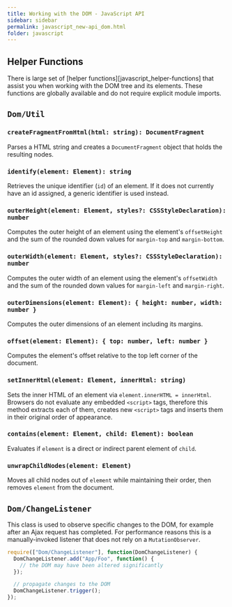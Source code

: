 ```yaml
---
title: Working with the DOM - JavaScript API
sidebar: sidebar
permalink: javascript_new-api_dom.html
folder: javascript
---
```


## Helper Functions

There is large set of [helper functions][javascript_helper-functions] that assist
you when working with the DOM tree and its elements. These functions are globally
available and do not require explicit module imports.

## `Dom/Util`

### `createFragmentFromHtml(html: string): DocumentFragment`

Parses a HTML string and creates a `DocumentFragment` object that holds the
resulting nodes.

### `identify(element: Element): string`

Retrieves the unique identifier (`id`) of an element. If it does not currently
have an id assigned, a generic identifier is used instead.

### `outerHeight(element: Element, styles?: CSSStyleDeclaration): number`

Computes the outer height of an element using the element's `offsetHeight` and
the sum of the rounded down values for `margin-top` and `margin-bottom`.

### `outerWidth(element: Element, styles?: CSSStyleDeclaration): number`

Computes the outer width of an element using the element's `offsetWidth` and
the sum of the rounded down values for `margin-left` and `margin-right`.

### `outerDimensions(element: Element): { height: number, width: number }`

Computes the outer dimensions of an element including its margins.

### `offset(element: Element): { top: number, left: number }`

Computes the element's offset relative to the top left corner of the document.

### `setInnerHtml(element: Element, innerHtml: string)`

Sets the inner HTML of an element via `element.innerHTML = innerHtml`. Browsers
do not evaluate any embedded `<script>` tags, therefore this method extracts each
of them, creates new `<script>` tags and inserts them in their original order of
appearance.

### `contains(element: Element, child: Element): boolean`

Evaluates if `element` is a direct or indirect parent element of `child`.

### `unwrapChildNodes(element: Element)`

Moves all child nodes out of `element` while maintaining their order, then removes
`element` from the document.

## `Dom/ChangeListener`

This class is used to observe specific changes to the DOM, for example after an
Ajax request has completed. For performance reasons this is a manually-invoked
listener that does not rely on a `MutationObserver`.

```js
require(["Dom/ChangeListener"], function(DomChangeListener) {
  DomChangeListener.add("App/Foo", function() {
    // the DOM may have been altered significantly
  });

  // propagate changes to the DOM
  DomChangeListener.trigger();
});
```
